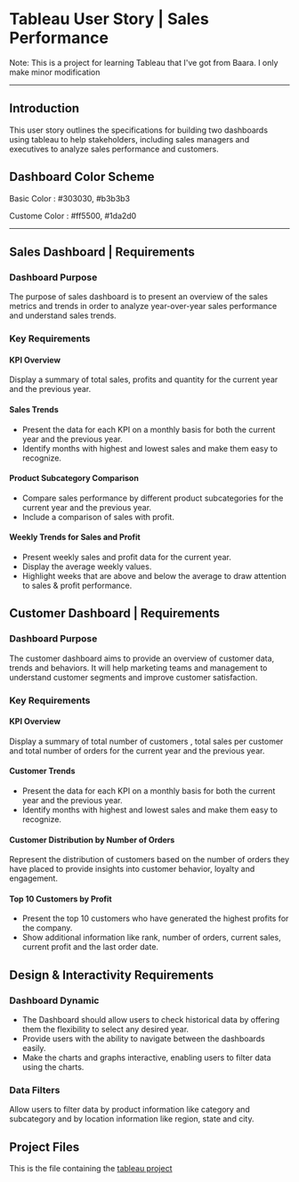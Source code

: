 # Tableau User Story | Sales Performance

Note: This is a project for learning Tableau that I've got from Baara. I only make minor modification

---
## Introduction
This user story outlines the specifications for building two dashboards using tableau to help stakeholders, including sales managers and executives to analyze sales performance and customers.

## Dashboard Color Scheme
Basic Color : #303030, #b3b3b3

Custome Color : #ff5500, #1da2d0

---
## Sales Dashboard | Requirements
### Dashboard Purpose
The purpose of sales dashboard is to present an overview of the sales metrics and trends in order to analyze year-over-year sales performance and understand sales trends.

### Key Requirements
#### KPI Overview
Display a summary of total sales, profits and quantity for the current year and the previous year.
#### Sales Trends
- Present the data for each KPI on a monthly basis for both the current year and the previous year.
- Identify months with highest and lowest sales and make them easy to recognize.
#### Product Subcategory Comparison
- Compare sales performance by different product subcategories for the current year and the previous year.
- Include a comparison of sales with profit.
#### Weekly Trends for Sales and Profit
- Present weekly sales and profit data for the current year.
- Display the average weekly values.
- Highlight weeks that are above and below the average to draw attention to sales & profit performance.


## Customer Dashboard | Requirements
### Dashboard Purpose
The customer dashboard aims to provide an overview of customer data, trends and behaviors. It will help marketing teams and management to understand customer segments and improve customer satisfaction.
### Key Requirements
#### KPI Overview
Display a summary of total number of customers , total sales per customer and total number of orders for the current year and the previous year.
#### Customer Trends
- Present the data for each KPI on a monthly basis for both the current year and the previous year.
- Identify months with highest and lowest sales and make them easy to recognize.
#### Customer Distribution by Number of Orders
Represent the distribution of customers based on the number of orders they have placed to provide insights into customer behavior, loyalty and engagement.
#### Top 10 Customers by Profit
- Present the top 10 customers who have generated the highest profits for the company.
- Show additional information like rank, number of orders, current sales, current profit and the last order date.


## Design & Interactivity Requirements
### Dashboard Dynamic
- The Dashboard should allow users to check historical data by offering them the flexibility to select any desired year.
- Provide users with the ability to navigate between the dashboards easily.
- Make the charts and graphs interactive, enabling users to filter data using the charts.
### Data Filters
Allow users to filter data by product information like category and subcategory and by location information like region, state and city.


## Project Files
This is the file containing the [tableau project](https://public.tableau.com/views/TableauProjectSalesData1/SalesDashboard?:language=en-US&:sid=&:redirect=auth&:display_count=n&:origin=viz_share_link) 
